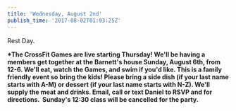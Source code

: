 ```yaml
---
title: 'Wednesday, August 2nd'
publish_time: '2017-08-02T01:03:25Z'
---
```


Rest Day.

**\*The CrossFit Games are live starting Thursday! We'll be having a
members get together at the Barnett's house Sunday, August 6th, from
12-6. We'll eat, watch the Games, and swim if you'd like. This is a
family friendly event so bring the kids! Please bring a side dish (if
your last name starts with A-M) or dessert (if your last name starts
with N-Z). We'll supply the meat and drinks. Email, call or text Daniel
to RSVP and for directions.  Sunday's 12:30 class will be cancelled for
the party.**
